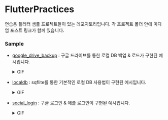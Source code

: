 # FlutterPractices
연습용 플러터 샘플 프로젝트들이 있는 레포지토리입니다. 각 프로젝트 폴더 안에 미디엄 포스트 링크가 함께 있습니다.

### Sample
- [google_drive_backup](https://github.com/jhj0517/FlutterPractices/tree/master/google_drive_backup) : 구글 드라이브를 통한 로컬 DB 백업 & 로드가 구현된 예시입니다.
  <details> <summary>GIF</summary> 
  
  ![demo](https://github.com/jhj0517/FlutterPractices/assets/97279763/870f02ed-863f-46e5-823f-037cdaffeaa5)

  </details>

- [localdb](https://github.com/jhj0517/FlutterPractices/tree/master/localdb) : sqflite를 통한 기본적인 로컬 DB 사용법이 구현된 예시입니다.
  <details> <summary>GIF</summary> 
  
  ![demo](https://github.com/jhj0517/FlutterPractices/assets/97279763/d28834a3-0ac3-42d5-8319-838f85354d99)

  </details>

- [social_login](https://github.com/jhj0517/FlutterPractices/tree/master/social_login) : 구글 로그인 & 애플 로그인이 구현된 예시입니다.
  <details> <summary>GIF</summary> 
  
  ![demo](https://github.com/jhj0517/FlutterPractices/assets/97279763/9a0de492-4044-4629-b437-80cfafdedd62)

  </details>


